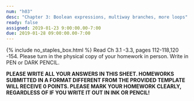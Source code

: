 ```yaml
---
num: "h03"
desc: "Chapter 3: Boolean expressions, multiway branches, more loops"
ready: false
assigned: 2019-01-23 9:00:00.00-7:00
due: 2019-01-28 09:00:00.00-7:00
---
```

{% include no_staples_box.html %}
Read Ch 3.1 -3.3, pages 112-118,120 -154.  Please turn in the physical copy of your homework in person. Write in PEN or DARK PENCIL.

<b>PLEASE WRITE ALL YOUR ANSWERS IN THIS SHEET. HOMEWORKS SUBMITTED IN A FORMAT DIFFERENT FROM THE PROVIDED TEMPLATE WILL RECEIVE 0 POINTS. PLEASE MARK YOUR HOMEWORK CLEARLY, REGARDLESS OF IF YOU WRITE IT OUT IN INK OR PENCIL!</b>
